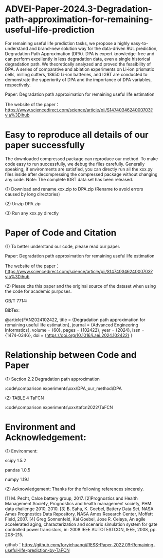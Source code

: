 # ADVEI-Paper-2024.3-Degradation-path-approximation-for-remaining-useful-life-prediction

For remaining useful life prediction tasks, we propose a highly easy-to-understand and brand-new solution way for the data-driven RUL prediction, Degradation Path Approximation (DPA). DPA is expert knowledge-free and can perform excellently in less degradation data, even a single historical degradation path.  We theoretically analyzed and proved the feasibility of DPA. A series of comparative and ablation experiments on Li-ion prismatic cells, milling cutters, 18650 Li-ion batteries, and IGBT are conducted to demonstrate the superiority of DPA and the importance of DPA variables, respectively. 

Paper: Degradation path approximation for remaining useful life estimation

The website of the paper：https://www.sciencedirect.com/science/article/pii/S1474034624000703?via%3Dihub




# Easy to reproduce all details of our paper successfully
The downloaded compressed package can reproduce our method. To make code easy to run successfully, we debug the files carefully. Generally speaking, if environments are satisfied, you can directly run all the xxx.py files inside after decompressing the compressed package without changing any code.
Note: The complete IGBT data set has been released.

(1) Download and rename xxx.zip to DPA.zip (Rename to avoid errors caused by long directories)

(2) Unzip DPA.zip

(3) Run any xxx.py directly


# Paper of Code and Citation
(1) To better understand our code, please read our paper.

Paper: Degradation path approximation for remaining useful life estimation

The website of the paper：https://www.sciencedirect.com/science/article/pii/S1474034624000703?via%3Dihub

(2) Please cite this paper and the original source of the dataset when using the code for academic purposes.

GB/T 7714: 


BibTex:

@article{FAN2024102422,
title = {Degradation path approximation for remaining useful life estimation},
journal = {Advanced Engineering Informatics},
volume = {60},
pages = {102422},
year = {2024},
issn = {1474-0346},
doi = {https://doi.org/10.1016/j.aei.2024.102422}
}


# Relationship between Code and Paper

 (1) Section 2.2  Degradation path approximation
 
 :code\comparison experiments\xxx\DPA_our_method\DPA

 (2) TABLE 4 TaFCN
 
 :code\comparison experiments\xxx\tafcn2022\TaFCN


# Environment and Acknowledgement:

(1) Environment:

    
scipy                     1.5.2
    
pandas                    1.0.5
    
numpy                     1.19.1


(2) Acknowledgement: 
Thanks for the following references sincerely.
   
[1] M. Pecht, Calce battery group, 2017. 
[2]Prognostics and Health Management Society, Prognostics and health management society, PHM data challenge 2010, 2010.
[3] B. Saha, K. Goebel, Battery Data Set, NASA Ames Prognostics Data Repository, NASA Ames Research Center, Moffett Field, 2007. 
[4] Greg Sonnenfeld, Kai Goebel, Jose R. Celaya, An agile accelerated aging, characterization and scenario simulation system for gate controlled power transistors, in: 2008 IEEE AUTOTESTCON, IEEE, 2008, pp. 208–215. 
  
github：https://github.com/foryichuanqi/RESS-Paper-2022.09-Remaining-useful-life-prediction-by-TaFCN
